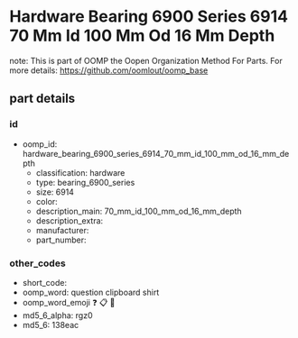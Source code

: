 # Hardware Bearing 6900 Series 6914 70 Mm Id 100 Mm Od 16 Mm Depth  

note: This is part of OOMP the Oopen Organization Method For Parts. For more details: https://github.com/oomlout/oomp_base

##  part details





### id
* oomp_id: hardware_bearing_6900_series_6914_70_mm_id_100_mm_od_16_mm_depth
  * classification: hardware
  * type: bearing_6900_series
  * size: 6914
  * color: 
  * description_main: 70_mm_id_100_mm_od_16_mm_depth
  * description_extra: 
  * manufacturer: 
  * part_number: 

### other_codes
* short_code: 
* oomp_word: question clipboard shirt
* oomp_word_emoji :question: :clipboard: :shirt:
* md5_6_alpha: rgz0
* md5_6: 138eac